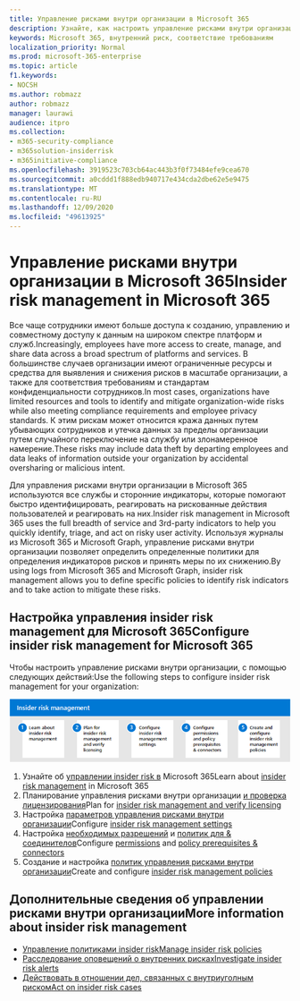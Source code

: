 ```yaml
---
title: Управление рисками внутри организации в Microsoft 365
description: Узнайте, как настроить управление рисками внутри организации в Microsoft 365.
keywords: Microsoft 365, внутренний риск, соответствие требованиям
localization_priority: Normal
ms.prod: microsoft-365-enterprise
ms.topic: article
f1.keywords:
- NOCSH
ms.author: robmazz
author: robmazz
manager: laurawi
audience: itpro
ms.collection:
- m365-security-compliance
- m365solution-insiderrisk
- m365initiative-compliance
ms.openlocfilehash: 3919523c703cb64ac443b3f0f73484efe9cea670
ms.sourcegitcommit: a0cddd1f888edb940717e434cda2dbe62e5e9475
ms.translationtype: MT
ms.contentlocale: ru-RU
ms.lasthandoff: 12/09/2020
ms.locfileid: "49613925"
---
```

# <a name="insider-risk-management-in-microsoft-365"></a><span data-ttu-id="e83f1-104">Управление рисками внутри организации в Microsoft 365</span><span class="sxs-lookup"><span data-stu-id="e83f1-104">Insider risk management in Microsoft 365</span></span>

<span data-ttu-id="e83f1-105">Все чаще сотрудники имеют больше доступа к созданию, управлению и совместному доступу к данным на широком спектре платформ и служб.</span><span class="sxs-lookup"><span data-stu-id="e83f1-105">Increasingly, employees have more access to create, manage, and share data across a broad spectrum of platforms and services.</span></span> <span data-ttu-id="e83f1-106">В большинстве случаев организации имеют ограниченные ресурсы и средства для выявления и снижения рисков в масштабе организации, а также для соответствия требованиям и стандартам конфиденциальности сотрудников.</span><span class="sxs-lookup"><span data-stu-id="e83f1-106">In most cases, organizations have limited resources and tools to identify and mitigate organization-wide risks while also meeting compliance requirements and employee privacy standards.</span></span> <span data-ttu-id="e83f1-107">К этим рискам может относится кража данных путем убывающих сотрудников и утечка данных за пределы организации путем случайного переключение на службу или злонамеренное намерение.</span><span class="sxs-lookup"><span data-stu-id="e83f1-107">These risks may include data theft by departing employees and data leaks of information outside your organization by accidental oversharing or malicious intent.</span></span>

<span data-ttu-id="e83f1-108">Для управления рисками внутри организации в Microsoft 365 используются все службы и сторонние индикаторы, которые помогают быстро идентифицировать, реагировать на рискованные действия пользователей и реагировать на них.</span><span class="sxs-lookup"><span data-stu-id="e83f1-108">Insider risk management in Microsoft 365 uses the full breadth of service and 3rd-party indicators to help you quickly identify, triage, and act on risky user activity.</span></span> <span data-ttu-id="e83f1-109">Используя журналы из Microsoft 365 и Microsoft Graph, управление рисками внутри организации позволяет определить определенные политики для определения индикаторов рисков и принять меры по их снижению.</span><span class="sxs-lookup"><span data-stu-id="e83f1-109">By using logs from Microsoft 365 and Microsoft Graph, insider risk management allows you to define specific policies to identify risk indicators and to take action to mitigate these risks.</span></span>

## <a name="configure-insider-risk-management-for-microsoft-365"></a><span data-ttu-id="e83f1-110">Настройка управления insider risk management для Microsoft 365</span><span class="sxs-lookup"><span data-stu-id="e83f1-110">Configure insider risk management for Microsoft 365</span></span>

<span data-ttu-id="e83f1-111">Чтобы настроить управление рисками внутри организации, с помощью следующих действий:</span><span class="sxs-lookup"><span data-stu-id="e83f1-111">Use the following steps to configure insider risk management for your organization:</span></span>

![Действия по управлению рисками для решения для оценки insider risk](../media/ir-solution-ir-steps.png)

1. <span data-ttu-id="e83f1-113">Узнайте об [управлении insider risk в](insider-risk-management.md) Microsoft 365</span><span class="sxs-lookup"><span data-stu-id="e83f1-113">Learn about [insider risk management](insider-risk-management.md) in Microsoft 365</span></span>
2. <span data-ttu-id="e83f1-114">Планирование управления рисками внутри организации [и проверка лицензирования](insider-risk-management-plan.md)</span><span class="sxs-lookup"><span data-stu-id="e83f1-114">Plan for [insider risk management and verify licensing](insider-risk-management-plan.md)</span></span>
3. <span data-ttu-id="e83f1-115">Настройка [параметров управления рисками внутри организации](insider-risk-management-settings.md)</span><span class="sxs-lookup"><span data-stu-id="e83f1-115">Configure [insider risk management settings](insider-risk-management-settings.md)</span></span>
4. <span data-ttu-id="e83f1-116">Настройка [необходимых разрешений](insider-risk-management-configure.md#step-1-enable-permissions-for-insider-risk-management) и [политик для & соединителов](insider-risk-management-configure.md#step-3-configure-prerequisites-for-templates)</span><span class="sxs-lookup"><span data-stu-id="e83f1-116">Configure [permissions](insider-risk-management-configure.md#step-1-enable-permissions-for-insider-risk-management) and [policy prerequisites & connectors](insider-risk-management-configure.md#step-3-configure-prerequisites-for-templates)</span></span>
5. <span data-ttu-id="e83f1-117">Создание и настройка [политик управления рисками внутри организации](insider-risk-management-configure.md#step-5-create-an-insider-risk-management-policy)</span><span class="sxs-lookup"><span data-stu-id="e83f1-117">Create and configure [insider risk management policies](insider-risk-management-configure.md#step-5-create-an-insider-risk-management-policy)</span></span>

## <a name="more-information-about-insider-risk-management"></a><span data-ttu-id="e83f1-118">Дополнительные сведения об управлении рисками внутри организации</span><span class="sxs-lookup"><span data-stu-id="e83f1-118">More information about insider risk management</span></span>

- [<span data-ttu-id="e83f1-119">Управление политиками insider risk</span><span class="sxs-lookup"><span data-stu-id="e83f1-119">Manage insider risk policies</span></span>](insider-risk-management-policies.md)
- [<span data-ttu-id="e83f1-120">Расследование оповещений о внутренних рисках</span><span class="sxs-lookup"><span data-stu-id="e83f1-120">Investigate insider risk alerts</span></span>](insider-risk-management-alerts.md)
- [<span data-ttu-id="e83f1-121">Действовать в отношении дел, связанных с внутриуголным риском</span><span class="sxs-lookup"><span data-stu-id="e83f1-121">Act on insider risk cases</span></span>](insider-risk-management-cases.md)